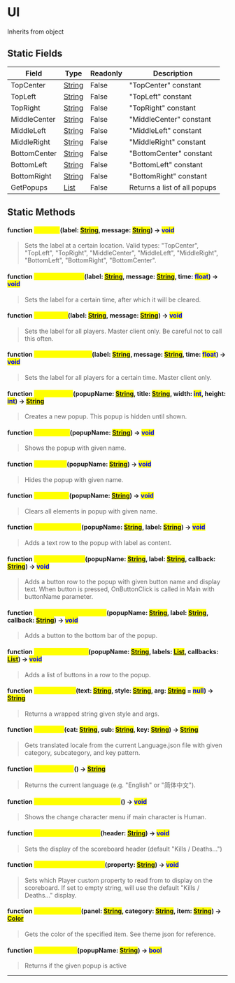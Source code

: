 # UI
Inherits from object
## Static Fields
|Field|Type|Readonly|Description|
|---|---|---|---|
|TopCenter|[String](../static/String.md)|False|"TopCenter" constant|
|TopLeft|[String](../static/String.md)|False|"TopLeft" constant|
|TopRight|[String](../static/String.md)|False|"TopRight" constant|
|MiddleCenter|[String](../static/String.md)|False|"MiddleCenter" constant|
|MiddleLeft|[String](../static/String.md)|False|"MiddleLeft" constant|
|MiddleRight|[String](../static/String.md)|False|"MiddleRight" constant|
|BottomCenter|[String](../static/String.md)|False|"BottomCenter" constant|
|BottomLeft|[String](../static/String.md)|False|"BottomLeft" constant|
|BottomRight|[String](../static/String.md)|False|"BottomRight" constant|
|GetPopups|[List](../objects/List.md)|False|Returns a list of all popups|
## Static Methods
#### function <mark style="color:yellow;">SetLabel</mark>(label: <mark style="color:blue;">[String](../static/String.md)</mark>, message: <mark style="color:blue;">[String](../static/String.md)</mark>) -> <mark style="color:blue;">void</mark>
> Sets the label at a certain location. Valid types: "TopCenter", "TopLeft", "TopRight", "MiddleCenter", "MiddleLeft", "MiddleRight", "BottomLeft", "BottomRight", "BottomCenter".

#### function <mark style="color:yellow;">SetLabelForTime</mark>(label: <mark style="color:blue;">[String](../static/String.md)</mark>, message: <mark style="color:blue;">[String](../static/String.md)</mark>, time: <mark style="color:blue;">float</mark>) -> <mark style="color:blue;">void</mark>
> Sets the label for a certain time, after which it will be cleared.

#### function <mark style="color:yellow;">SetLabelAll</mark>(label: <mark style="color:blue;">[String](../static/String.md)</mark>, message: <mark style="color:blue;">[String](../static/String.md)</mark>) -> <mark style="color:blue;">void</mark>
> Sets the label for all players. Master client only. Be careful not to call this often.

#### function <mark style="color:yellow;">SetLabelForTimeAll</mark>(label: <mark style="color:blue;">[String](../static/String.md)</mark>, message: <mark style="color:blue;">[String](../static/String.md)</mark>, time: <mark style="color:blue;">float</mark>) -> <mark style="color:blue;">void</mark>
> Sets the label for all players for a certain time. Master client only.

#### function <mark style="color:yellow;">CreatePopup</mark>(popupName: <mark style="color:blue;">[String](../static/String.md)</mark>, title: <mark style="color:blue;">[String](../static/String.md)</mark>, width: <mark style="color:blue;">int</mark>, height: <mark style="color:blue;">int</mark>) -> <mark style="color:blue;">[String](../static/String.md)</mark>
> Creates a new popup. This popup is hidden until shown.

#### function <mark style="color:yellow;">ShowPopup</mark>(popupName: <mark style="color:blue;">[String](../static/String.md)</mark>) -> <mark style="color:blue;">void</mark>
> Shows the popup with given name.

#### function <mark style="color:yellow;">HidePopup</mark>(popupName: <mark style="color:blue;">[String](../static/String.md)</mark>) -> <mark style="color:blue;">void</mark>
> Hides the popup with given name.

#### function <mark style="color:yellow;">ClearPopup</mark>(popupName: <mark style="color:blue;">[String](../static/String.md)</mark>) -> <mark style="color:blue;">void</mark>
> Clears all elements in popup with given name.

#### function <mark style="color:yellow;">AddPopupLabel</mark>(popupName: <mark style="color:blue;">[String](../static/String.md)</mark>, label: <mark style="color:blue;">[String](../static/String.md)</mark>) -> <mark style="color:blue;">void</mark>
> Adds a text row to the popup with label as content.

#### function <mark style="color:yellow;">AddPopupButton</mark>(popupName: <mark style="color:blue;">[String](../static/String.md)</mark>, label: <mark style="color:blue;">[String](../static/String.md)</mark>, callback: <mark style="color:blue;">[String](../static/String.md)</mark>) -> <mark style="color:blue;">void</mark>
> Adds a button row to the popup with given button name and display text. When button is pressed, OnButtonClick is called in Main with buttonName parameter.

#### function <mark style="color:yellow;">AddPopupBottomButton</mark>(popupName: <mark style="color:blue;">[String](../static/String.md)</mark>, label: <mark style="color:blue;">[String](../static/String.md)</mark>, callback: <mark style="color:blue;">[String](../static/String.md)</mark>) -> <mark style="color:blue;">void</mark>
> Adds a button to the bottom bar of the popup.

#### function <mark style="color:yellow;">AddPopupButtons</mark>(popupName: <mark style="color:blue;">[String](../static/String.md)</mark>, labels: <mark style="color:blue;">[List](../objects/List.md)</mark>, callbacks: <mark style="color:blue;">[List](../objects/List.md)</mark>) -> <mark style="color:blue;">void</mark>
> Adds a list of buttons in a row to the popup.

#### function <mark style="color:yellow;">WrapStyleTag</mark>(text: <mark style="color:blue;">[String](../static/String.md)</mark>, style: <mark style="color:blue;">[String](../static/String.md)</mark>, arg: <mark style="color:blue;">[String](../static/String.md)</mark> = <mark style="color:blue;">null</mark>) -> <mark style="color:blue;">[String](../static/String.md)</mark>
> Returns a wrapped string given style and args.

#### function <mark style="color:yellow;">GetLocale</mark>(cat: <mark style="color:blue;">[String](../static/String.md)</mark>, sub: <mark style="color:blue;">[String](../static/String.md)</mark>, key: <mark style="color:blue;">[String](../static/String.md)</mark>) -> <mark style="color:blue;">[String](../static/String.md)</mark>
> Gets translated locale from the current Language.json file with given category, subcategory, and key pattern.

#### function <mark style="color:yellow;">GetLanguage</mark>() -> <mark style="color:blue;">[String](../static/String.md)</mark>
> Returns the current language (e.g. "English" or "简体中文").

#### function <mark style="color:yellow;">ShowChangeCharacterMenu</mark>() -> <mark style="color:blue;">void</mark>
> Shows the change character menu if main character is Human.

#### function <mark style="color:yellow;">SetScoreboardHeader</mark>(header: <mark style="color:blue;">[String](../static/String.md)</mark>) -> <mark style="color:blue;">void</mark>
> Sets the display of the scoreboard header (default "Kills / Deaths...")

#### function <mark style="color:yellow;">SetScoreboardProperty</mark>(property: <mark style="color:blue;">[String](../static/String.md)</mark>) -> <mark style="color:blue;">void</mark>
> Sets which Player custom property to read from to display on the scoreboard. If set to empty string, will use the default "Kills / Deaths..." display.

#### function <mark style="color:yellow;">GetThemeColor</mark>(panel: <mark style="color:blue;">[String](../static/String.md)</mark>, category: <mark style="color:blue;">[String](../static/String.md)</mark>, item: <mark style="color:blue;">[String](../static/String.md)</mark>) -> <mark style="color:blue;">[Color](../objects/Color.md)</mark>
> Gets the color of the specified item. See theme json for reference.

#### function <mark style="color:yellow;">IsPopupActive</mark>(popupName: <mark style="color:blue;">[String](../static/String.md)</mark>) -> <mark style="color:blue;">bool</mark>
> Returns if the given popup is active


---

